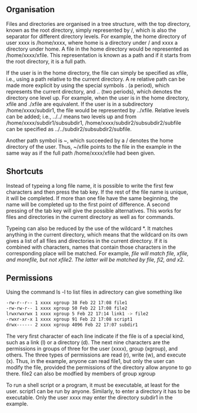 ## Organisation

Files and directories are organised in a tree structure, with the top directory, known as the root directory, simply represented by /, which is also the separator for different directory levels. For example, the home directory of user xxxx is /home/xxxx, where home is a directory under / and xxxx a directory under home. A file in the home directory would be represented as /home/xxxx/xfile. This representation is known as a path and if it starts from the root directory, it is a full path.

If the user is in the home directory, the file can simply be specified as xfile, i.e., using a path relative to the current directory. A re relative path can be made more explicit by using the special symbols . (a period), which represents the current directory, and .. (two periods), which denotes the directory one level up. For example, when the user is in the home directory, xfile and ./xfile are equivalent. If the user is in a subdirectory /home/xxxx/subdir1, the file would be represented by ../xfile. Relative levels can be added; i.e., ../../ means two levels up and from /home/xxxx/subdir1/subsubdir1, /home/xxxx/subdir2/subsubdir2/subfile can be specified as ../../subdir2/subsubdir2/subfile.

Another path symbol is ~, which succeeded by a / denotes the home directory of the user. Thus, ~/xfile points to the file in the example in the same way as if the full path /home/xxxx/xfile had been given.

## Shortcuts

Instead of typeing a long file name, it is possible to write the first few characters and then press the tab key. If the rest of the file name is unique, it will be completed. If more than one file have the same beginning, the name will be completed up to the first point of difference. A second pressing of the tab key will give the possible alternatives. This works for files and directories in the current directory as well as for commands.

Typeing can also be reduced by the use of the wildcard *. It matches anything in the current directory, which means that the wildcard on its own gives a list of all files and directories in the current directory. If it is combined with characters, names that contain those characters in the corresponding place will be matched. For example, *file will match file, xfile, and morefile, but not xfile2. The latter will be matched by *file*, *fi*2, and x*2.

## Permissions

Using the command ls -l to list files in adirectory can give something like

```bash
-rw-r--r-- 1 xxxx xgroup 38 Feb 22 17:08 file1 
-rw-rw-r-- 1 xxxx xgroup 50 Feb 22 17:08 file2 
lrwxrwxrwx 1 xxxx xgroup 5 Feb 22 17:14 link1 -> file2 
-rwxr-xr-x 1 xxxx xgroup 91 Feb 22 17:08 script1 
drwx------ 2 xxxx xgroup 4096 Feb 22 17:07 subdir1 
```

The very first character of each line indicate if the file is of a special kind, such as a link (l) or a directory (d). The next nine characters are the permissions in groups of three for the user (xxxx), group (xgroup), and others. The three types of permissions are read (r), write (w), and execute (x). Thus, in the example, anyone can read file1, but only the user can modify the file, provided the permissions of the directory allow anyone to go there. file2 can also be modfied by members of group xgroup

To run a shell script or a program, it must be executable, at least for the user. script1 can be run by anyone. Similarly, to enter a directory it has to be executable. Only the user xxxx may enter the directory subdir1 in the example.